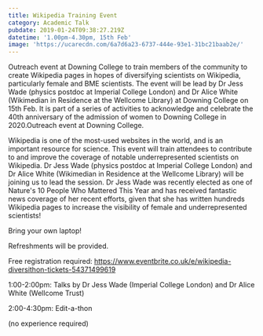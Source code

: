 ```yaml
---
title: Wikipedia Training Event
category: Academic Talk
pubdate: 2019-01-24T09:38:27.219Z
datetime: '1.00pm-4.30pm, 15th Feb'
image: 'https://ucarecdn.com/6a7d6a23-6737-444e-93e1-31bc21baab2e/'
---
```

Outreach event at Downing College to train members of the community to create Wikipedia pages in hopes of diversifying scientists on Wikipedia, particularly female and BME scientists. The event will be lead by Dr Jess Wade (physics postdoc at Imperial College London) and Dr Alice White (Wikimedian in Residence at the Wellcome Library) at Downing College on 15th Feb. It is part of a series of activities to acknowledge and celebrate the 40th anniversary of the admission of women to Downing College in 2020.Outreach event at Downing College.

Wikipedia is one of the most-used websites in the world, and is an important resource for science. This event will train attendees to contribute to and improve the coverage of notable underrepresented scientists on Wikipedia. Dr Jess Wade (physics postdoc at Imperial College London) and Dr Alice White (Wikimedian in Residence at the Wellcome Library) will be joining us to lead the session. Dr Jess Wade was recently elected as one of Nature's 10 People Who Mattered This Year and has received fantastic news coverage of her recent efforts, given that she has written hundreds Wikipedia pages to increase the visibility of female and underrepresented scientists!

Bring your own laptop!

Refreshments will be provided.

Free registration required: https://www.eventbrite.co.uk/e/wikipedia-diversithon-tickets-54371499619

1:00-2:00pm: Talks by Dr Jess Wade (Imperial College London) and Dr Alice White (Wellcome Trust)

2:00-4:30pm: Edit-a-thon

(no experience required)
